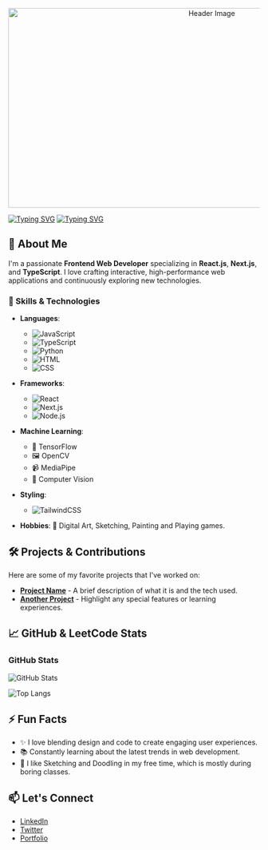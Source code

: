 <p align="center">
  <img src="https://github.com/user-attachments/assets/986b0701-2399-48f0-9061-073f6a3bff89" alt="Header Image" width="800" height="400">
</p>


[![Typing SVG](https://readme-typing-svg.demolab.com?font=Roboto+Mono&weight=500&size=30&letterSpacing=1px&duration=3000&pause=1000&color=168EF7&vCenter=true&random=true&width=800&height=80&lines=Hi!+I+am+Saptarshi+Mandal+...%F0%9F%91%8B;An+aspiring+Fullstack+Web+Developer)](https://git.io/typing-svg)
[![Typing SVG](https://readme-typing-svg.demolab.com?font=Fira+Code&weight=500&size=25&letterSpacing=1px&duration=4000&pause=1000&color=126DF7&vCenter=true&random=true&width=800&height=60&lines=An+aspiring+Fullstack+Web+Developer)](https://git.io/typing-svg)

## 🚀 About Me
I'm a passionate **Frontend Web Developer** specializing in **React.js**, **Next.js**, and **TypeScript**. I love crafting interactive, high-performance web applications and continuously exploring new technologies.

### 🌟 Skills & Technologies
- **Languages**: 
  - ![JavaScript](https://img.shields.io/badge/-JavaScript-F7DF1E?logo=javascript&logoColor=black&style=flat) 
  - ![TypeScript](https://img.shields.io/badge/-TypeScript-3178C6?logo=typescript&logoColor=white&style=flat) 
  - ![Python](https://img.shields.io/badge/-Python-3776AB?logo=python&logoColor=white&style=flat) 
  - ![HTML](https://img.shields.io/badge/-HTML5-E34F26?logo=html5&logoColor=white&style=flat) 
  - ![CSS](https://img.shields.io/badge/-CSS3-1572B6?logo=css3&logoColor=white&style=flat)

- **Frameworks**: 
  - ![React](https://img.shields.io/badge/-React-61DAFB?logo=react&logoColor=white&style=flat) 
  - ![Next.js](https://img.shields.io/badge/-Next.js-000000?logo=nextdotjs&logoColor=white&style=flat) 
  - ![Node.js](https://img.shields.io/badge/-Node.js-339933?logo=nodedotjs&logoColor=white&style=flat)

- **Machine Learning**: 
  - 🤖 TensorFlow 
  - 🖼️ OpenCV 
  - 📹 MediaPipe 
  - 🧠 Computer Vision 

- **Styling**: 
  - ![TailwindCSS](https://img.shields.io/badge/-TailwindCSS-38B2AC?logo=tailwind-css&logoColor=white&style=flat)
  
- **Hobbies**: 🎨 Digital Art, Sketching, Painting and Playing games.

## 🛠️ Projects & Contributions
Here are some of my favorite projects that I've worked on:

- [**Project Name**](#) - A brief description of what it is and the tech used.
- [**Another Project**](#) - Highlight any special features or learning experiences.

## 📈 GitHub & LeetCode Stats

### GitHub Stats
![GitHub Stats](https://github-readme-stats.vercel.app/api?username=SaptarshiM&show_icons=true&theme=radical)

![Top Langs](https://github-readme-stats.vercel.app/api/top-langs/?username=Saptarshi-108&layout=compact)

## ⚡ Fun Facts
- ✨ I love blending design and code to create engaging user experiences.
- 📚 Constantly learning about the latest trends in web development.
- 🎨 I like Sketching and Doodling in my free time, which is mostly during boring classes.

## 📫 Let's Connect
- [LinkedIn](https://www.linkedin.com)
- [Twitter](https://twitter.com)
- [Portfolio](https://your-portfolio-link)


